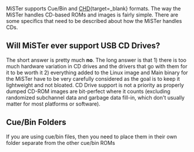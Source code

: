 MiSTer supports Cue/Bin and [CHD](https://github.com/rtissera/libchdr){target=_blank} formats. The way the MiSTer handles CD-based ROMs and images is fairly simple. There are some specifics that need to be described about how the MiSTer handles CDs.

## Will MiSTer ever support USB CD Drives?

The short answer is pretty much **no**. The long answer is that 1) there is too much hardware variation in CD drives and the drivers that go with them for it to be worth it 2) everything added to the Linux image and Main binary for the MiSTer have to be very carefully considered as the goal is to keep it lightweight and not bloated. CD Drive support is not a priority as properly dumped CD-ROM images are bit-perfect where it counts (excluding randomized subchannel data and garbage data fill-in, which don't usually matter for most platforms or software).

## Cue/Bin Folders

If you are using cue/bin files, then you need to place them in their own folder separate from the other cue/bin ROMs